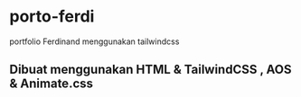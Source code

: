 # porto-ferdi
portfolio Ferdinand menggunakan tailwindcss

## Dibuat menggunakan HTML & TailwindCSS , AOS & Animate.css
